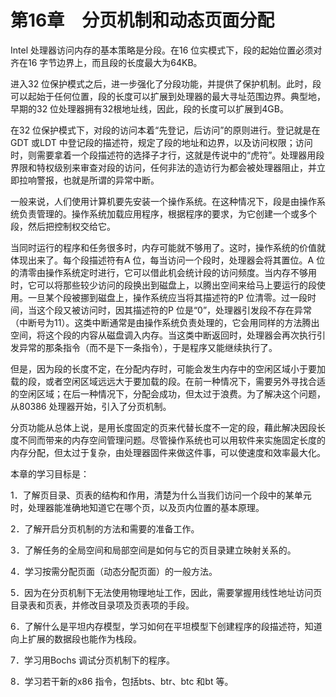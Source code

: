    

# 第16章　分页机制和动态页面分配

Intel 处理器访问内存的基本策略是分段。在16 位实模式下，段的起始位置必须对齐在16 字节边界上，而且段的长度最大为64KB。

进入32 位保护模式之后，进一步强化了分段功能，并提供了保护机制。此时，段可以起始于任何位置，段的长度可以扩展到处理器的最大寻址范围边界。典型地，早期的32 位处理器拥有32根地址线，因此，段的长度可以扩展到4GB。

在32 位保护模式下，对段的访问本着“先登记，后访问”的原则进行。登记就是在GDT 或LDT 中登记段的描述符，规定了段的地址和边界，以及访问权限；访问时，则需要拿着一个段描述符的选择子才行，这就是传说中的“虎符”。处理器用段界限和特权级别来审查对段的访问，任何非法的造访行为都会被处理器阻止，并立即拉响警报，也就是所谓的异常中断。

一般来说，人们使用计算机要先安装一个操作系统。在这种情况下，段是由操作系统负责管理的。操作系统加载应用程序，根据程序的要求，为它创建一个或多个段，然后把控制权交给它。

当同时运行的程序和任务很多时，内存可能就不够用了。这时，操作系统的价值就体现出来了。每个段描述符有A 位，每当访问一个段时，处理器会将其置位。A 位的清零由操作系统定时进行，它可以借此机会统计段的访问频度。当内存不够用时，它可以将那些较少访问的段换出到磁盘上，以腾出空间来给马上要运行的段使用。一旦某个段被挪到磁盘上，操作系统应当将其描述符的P 位清零。过一段时间，当这个段又被访问时，因其描述符的P 位是“0”，处理器引发段不存在异常（中断号为11）。这类中断通常是由操作系统负责处理的，它会用同样的方法腾出空间，将这个段的内容从磁盘调入内存。当这类中断返回时，处理器会再次执行引发异常的那条指令（而不是下一条指令），于是程序又能继续执行了。

但是，因为段的长度不定，在分配内存时，可能会发生内存中的空闲区域小于要加载的段，或者空闲区域远远大于要加载的段。在前一种情况下，需要另外寻找合适的空闲区域；在后一种情况下，分配会成功，但太过于浪费。为了解决这个问题，从80386 处理器开始，引入了分页机制。

分页功能从总体上说，是用长度固定的页来代替长度不一定的段，藉此解决因段长度不同而带来的内存空间管理问题。尽管操作系统也可以用软件来实施固定长度的内存分配，但太过于复杂，由处理器固件来做这件事，可以使速度和效率最大化。

本章的学习目标是：

1．了解页目录、页表的结构和作用，清楚为什么当我们访问一个段中的某单元时，处理器能准确地知道它在哪个页，以及页内位置的基本原理。

2．了解开启分页机制的方法和需要的准备工作。

3．了解任务的全局空间和局部空间是如何与它的页目录建立映射关系的。

4．学习按需分配页面（动态分配页面）的一般方法。

5．因为在分页机制下无法使用物理地址工作，因此，需要掌握用线性地址访问页目录表和页表，并修改目录项及页表项的手段。

6．了解什么是平坦内存模型，学习如何在平坦模型下创建程序的段描述符，知道向上扩展的数据段也能作为栈段。

7．学习用Bochs 调试分页机制下的程序。

8．学习若干新的x86 指令，包括bts、btr、btc 和bt 等。